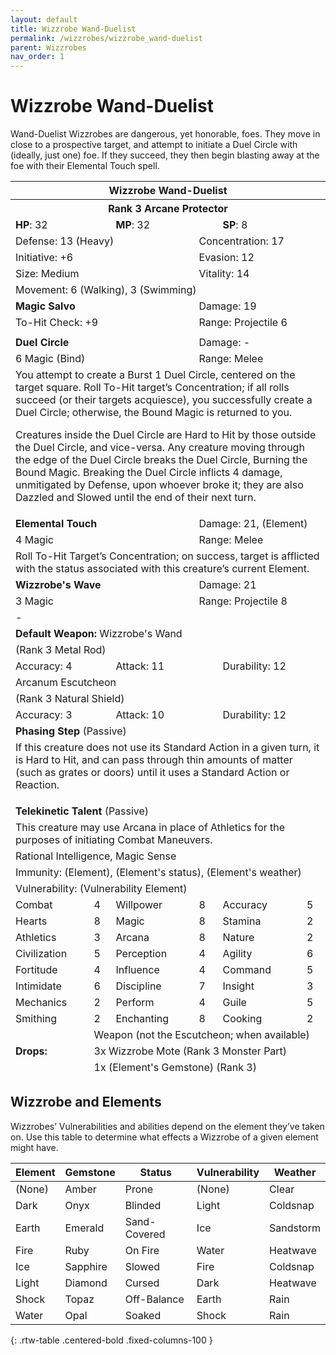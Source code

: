 ```yaml
---
layout: default
title: Wizzrobe Wand-Duelist
permalink: /wizzrobes/wizzrobe_wand-duelist
parent: Wizzrobes
nav_order: 1
---
```


# Wizzrobe Wand-Duelist

Wand-Duelist Wizzrobes are dangerous, yet honorable, foes. They move in close to a prospective target, and attempt to initiate a Duel Circle with (ideally, just one) foe. If they succeed, they then begin blasting away at the foe with their Elemental Touch spell.

<table class="creature-table">
  <thead>
    <tr>
      <th colspan="6" class="fs-6 text-grey-lt-000 creature-title-bg">Wizzrobe Wand-Duelist</th>
    </tr>
    <tr>
      <th colspan="6" class="fs-5 text-grey-lt-000 creature-title-bg">Rank 3 Arcane Protector</th>
    </tr>
    <tr>
      <td class="text-grey-dk-300 creature-content-bg-dark" colspan="2">
        <strong>HP</strong>: 32
      </td>
      <td class="text-grey-dk-300 creature-content-bg-dark" colspan="2">
        <strong>MP</strong>: 32
      </td>
      <td class="text-grey-dk-300 creature-content-bg-dark" colspan="2">
        <strong>SP</strong>: 8
      </td>
    </tr>
    <tr>
      <td class="text-grey-dk-300 creature-content-bg-light" colspan="3">Defense: 13 (Heavy)</td>
      <td class="text-grey-dk-300 creature-content-bg-light" colspan="3">Concentration: 17</td>
    </tr>
    <tr>
      <td class="text-grey-dk-300 creature-content-bg-light" colspan="3">Initiative: +6</td>
      <td class="text-grey-dk-300 creature-content-bg-light" colspan="3">Evasion: 12</td>
    </tr>
    <tr>
      <td class="text-grey-dk-300 creature-content-bg-light" colspan="3">Size: Medium</td>
      <td class="text-grey-dk-300 creature-content-bg-light" colspan="3">Vitality: 14</td>
    </tr>
    <tr>
      <td class="text-grey-dk-300 creature-content-bg-light" colspan="6">Movement: 6 (Walking), 3 (Swimming)</td>
    </tr>
    <tr>
      <td class="text-grey-dk-300 creature-content-bg-dark" colspan="3">
        <strong>Magic Salvo</strong>
      </td>
      <td class="text-grey-dk-300 creature-content-bg-dark" colspan="3">Damage: 19</td>
    </tr>
    <tr>
      <td class="text-grey-dk-300 creature-content-bg-dark" colspan="3">To-Hit Check: +9</td>
      <td class="text-grey-dk-300 creature-content-bg-dark" colspan="3">Range: Projectile 6</td>
    </tr>
    <tr>
      <td class="text-grey-dk-300 creature-content-bg-dark fs-2" colspan="6"></td>
    </tr>
    <tr>
      <td class="text-grey-dk-300 creature-content-bg-light" colspan="3">
        <strong>Duel Circle</strong>
      </td>
      <td class="text-grey-dk-300 creature-content-bg-light" colspan="3">Damage: -</td>
    </tr>
    <tr class="text-grey-dk-300 creature-content-bg-light">
      <td class="text-grey-dk-300 creature-content-bg-light" colspan="3">6 Magic (Bind)</td>
      <td class="text-grey-dk-300 creature-content-bg-light" colspan="3">Range: Melee</td>
    </tr>
    <tr>
      <td class="text-grey-dk-300 creature-content-bg-light fs-2" colspan="6">You attempt to create a Burst 1 Duel Circle, centered on the target square. Roll To-Hit target’s Concentration; if all rolls succeed (or their targets acquiesce), you successfully create a Duel Circle; otherwise, the Bound Magic is returned to you.

Creatures inside the Duel Circle are Hard to Hit by those outside the Duel Circle, and vice-versa. Any creature moving through the edge of the Duel Circle breaks the Duel Circle, Burning the Bound Magic. Breaking the Duel Circle inflicts 4 damage, unmitigated by Defense, upon whoever broke it; they are also Dazzled and Slowed until the end of their next turn. </td>
    </tr>
    <tr>
      <td class="text-grey-dk-300 creature-content-bg-light" colspan="3">
        <strong>Elemental Touch</strong>
      </td>
      <td class="text-grey-dk-300 creature-content-bg-light" colspan="3">Damage: 21, (Element)</td>
    </tr>
    <tr class="text-grey-dk-300 creature-content-bg-light">
      <td class="text-grey-dk-300 creature-content-bg-light" colspan="3">4 Magic</td>
      <td class="text-grey-dk-300 creature-content-bg-light" colspan="3">Range: Melee</td>
    </tr>
    <tr>
      <td class="text-grey-dk-300 creature-content-bg-light fs-2" colspan="6">Roll To-Hit Target’s Concentration; on success, target is afflicted with the status associated with this creature’s current Element.</td>
    </tr>
    <tr>
      <td class="text-grey-dk-300 creature-content-bg-light" colspan="3">
        <strong>Wizzrobe's Wave</strong>
      </td>
      <td class="text-grey-dk-300 creature-content-bg-light" colspan="3">Damage: 21</td>
    </tr>
    <tr class="text-grey-dk-300 creature-content-bg-light">
      <td class="text-grey-dk-300 creature-content-bg-light" colspan="3">3 Magic</td>
      <td class="text-grey-dk-300 creature-content-bg-light" colspan="3">Range: Projectile 8</td>
    </tr>
    <tr>
      <td class="text-grey-dk-300 creature-content-bg-light fs-2" colspan="6">-</td>
    </tr>
    <tr>
      <td class="text-grey-dk-300 creature-content-bg-dark" colspan="6">
        <strong>Default Weapon: </strong>Wizzrobe's Wand
      </td>
    </tr>
    <tr>
      <td class="text-grey-dk-300 creature-content-bg-dark" colspan="6">(Rank 3 Metal Rod)</td>
    </tr>
    <tr>
      <td class="text-grey-dk-300 creature-content-bg-dark" colspan="2">Accuracy: 4</td>
      <td class="text-grey-dk-300 creature-content-bg-dark" colspan="2">Attack: 11</td>
      <td class="text-grey-dk-300 creature-content-bg-dark" colspan="2">Durability: 12</td>
    </tr>
    <tr>
      <td class="text-grey-dk-300 creature-content-bg-dark" colspan="6">Arcanum Escutcheon</td>
    </tr>
    <tr>
      <td class="text-grey-dk-300 creature-content-bg-dark" colspan="6">(Rank 3 Natural Shield)</td>
    </tr>
    <tr>
      <td class="text-grey-dk-300 creature-content-bg-dark" colspan="2">Accuracy: 3</td>
      <td class="text-grey-dk-300 creature-content-bg-dark" colspan="2">Attack: 10</td>
      <td class="text-grey-dk-300 creature-content-bg-dark" colspan="2">Durability: 12</td>
    </tr>
    <tr>
      <td class="text-grey-dk-300 creature-content-bg-light" colspan="6">
        <strong>Phasing Step</strong> (Passive)
      </td>
    </tr>
    <tr>
      <td class="text-grey-dk-300 creature-content-bg-light fs-2" colspan="6">If this creature does not use its Standard Action in a given turn, it is Hard to Hit, and can pass through thin amounts of matter (such as grates or doors) until it uses a Standard Action or Reaction.
</td>
    </tr>
    <tr>
      <td class="text-grey-dk-300 creature-content-bg-light" colspan="6">
        <strong>Telekinetic Talent</strong> (Passive)
      </td>
    </tr>
    <tr>
      <td class="text-grey-dk-300 creature-content-bg-light fs-2" colspan="6">This creature may use Arcana in place of Athletics for the purposes of initiating Combat Maneuvers.</td>
    </tr>
    <tr>
      <td class="text-grey-dk-300 creature-content-bg-dark fs-4" colspan="6">Rational Intelligence, Magic Sense</td>
    </tr>
    <tr>
      <td class="text-grey-dk-300 creature-content-bg-dark fs-4" colspan="6">Immunity: (Element), (Element's status), (Element's weather)</td>
    </tr>
    <tr>
      <td class="text-grey-dk-300 creature-content-bg-dark fs-4" colspan="6">Vulnerability: (Vulnerability Element)</td>
    </tr>
    <tr>
      <td class="text-grey-dk-300 creature-content-bg-dark fs-2">Combat</td>
      <td class="text-grey-dk-300 creature-content-bg-dark fs-2">4</td>
      <td class="text-grey-dk-300 creature-content-bg-dark fs-2">Willpower</td>
      <td class="text-grey-dk-300 creature-content-bg-dark fs-2">8</td>
      <td class="text-grey-dk-300 creature-content-bg-dark fs-2">Accuracy</td>
      <td class="text-grey-dk-300 creature-content-bg-dark fs-2">5</td>
    </tr>
    <tr class="text-grey-dk-300 creature-content-bg-dark fs-2">
      <td class="text-grey-dk-300 creature-content-bg-dark fs-2">Hearts</td>
      <td class="text-grey-dk-300 creature-content-bg-dark fs-2">8</td>
      <td class="text-grey-dk-300 creature-content-bg-dark fs-2">Magic</td>
      <td class="text-grey-dk-300 creature-content-bg-dark fs-2">8</td>
      <td class="text-grey-dk-300 creature-content-bg-dark fs-2">Stamina</td>
      <td class="text-grey-dk-300 creature-content-bg-dark fs-2">2</td>
    </tr>
    <tr class="text-grey-dk-300 creature-content-bg-dark fs-2">
      <td class="text-grey-dk-300 creature-content-bg-dark fs-2">Athletics</td>
      <td class="text-grey-dk-300 creature-content-bg-dark fs-2">3</td>
      <td class="text-grey-dk-300 creature-content-bg-dark fs-2">Arcana</td>
      <td class="text-grey-dk-300 creature-content-bg-dark fs-2">8</td>
      <td class="text-grey-dk-300 creature-content-bg-dark fs-2">Nature</td>
      <td class="text-grey-dk-300 creature-content-bg-dark fs-2">2</td>
    </tr>
    <tr class="text-grey-dk-300 creature-content-bg-dark fs-2">
      <td class="text-grey-dk-300 creature-content-bg-dark fs-2">Civilization</td>
      <td class="text-grey-dk-300 creature-content-bg-dark fs-2">5</td>
      <td class="text-grey-dk-300 creature-content-bg-dark fs-2">Perception</td>
      <td class="text-grey-dk-300 creature-content-bg-dark fs-2">4</td>
      <td class="text-grey-dk-300 creature-content-bg-dark fs-2">Agility</td>
      <td class="text-grey-dk-300 creature-content-bg-dark fs-2">6</td>
    </tr>
    <tr class="text-grey-dk-300 creature-content-bg-dark fs-2">
      <td class="text-grey-dk-300 creature-content-bg-dark fs-2">Fortitude</td>
      <td class="text-grey-dk-300 creature-content-bg-dark fs-2">4</td>
      <td class="text-grey-dk-300 creature-content-bg-dark fs-2">Influence</td>
      <td class="text-grey-dk-300 creature-content-bg-dark fs-2">4</td>
      <td class="text-grey-dk-300 creature-content-bg-dark fs-2">Command</td>
      <td class="text-grey-dk-300 creature-content-bg-dark fs-2">5</td>
    </tr>
    <tr class="text-grey-dk-300 creature-content-bg-dark fs-2">
      <td class="text-grey-dk-300 creature-content-bg-dark fs-2">Intimidate</td>
      <td class="text-grey-dk-300 creature-content-bg-dark fs-2">6</td>
      <td class="text-grey-dk-300 creature-content-bg-dark fs-2">Discipline</td>
      <td class="text-grey-dk-300 creature-content-bg-dark fs-2">7</td>
      <td class="text-grey-dk-300 creature-content-bg-dark fs-2">Insight</td>
      <td class="text-grey-dk-300 creature-content-bg-dark fs-2">3</td>
    </tr>
    <tr class="text-grey-dk-300 creature-content-bg-dark fs-2">
      <td class="text-grey-dk-300 creature-content-bg-dark fs-2">Mechanics</td>
      <td class="text-grey-dk-300 creature-content-bg-dark fs-2">2</td>
      <td class="text-grey-dk-300 creature-content-bg-dark fs-2">Perform</td>
      <td class="text-grey-dk-300 creature-content-bg-dark fs-2">4</td>
      <td class="text-grey-dk-300 creature-content-bg-dark fs-2">Guile</td>
      <td class="text-grey-dk-300 creature-content-bg-dark fs-2">5</td>
    </tr>
    <tr class="text-grey-dk-300 creature-content-bg-dark fs-2">
      <td class="text-grey-dk-300 creature-content-bg-dark fs-2">Smithing</td>
      <td class="text-grey-dk-300 creature-content-bg-dark fs-2">2</td>
      <td class="text-grey-dk-300 creature-content-bg-dark fs-2">Enchanting</td>
      <td class="text-grey-dk-300 creature-content-bg-dark fs-2">8</td>
      <td class="text-grey-dk-300 creature-content-bg-dark fs-2">Cooking</td>
      <td class="text-grey-dk-300 creature-content-bg-dark fs-2">2</td>
    </tr>
    <tr>
      <td class="text-grey-dk-300 creature-content-bg-light" rowspan="3">
        <strong>Drops:</strong>
      </td>
      <td class="text-grey-dk-300 creature-content-bg-light" colspan="5">Weapon (not the Escutcheon; when available)</td>
    </tr>
    <tr>
      <td class="text-grey-dk-300 creature-content-bg-light" colspan="5">3x Wizzrobe Mote (Rank 3 Monster Part)</td>
    </tr>
    <tr>
      <td class="text-grey-dk-300 creature-content-bg-light" colspan="5">1x (Element's Gemstone) (Rank 3)</td>
    </tr>
  </thead>
</table>

## Wizzrobe and Elements

Wizzrobes’ Vulnerabilities and abilities depend on the element they’ve taken on. Use this table to determine what effects a Wizzrobe of a given element might have.

| Element | Gemstone  | Status       | Vulnerability | Weather   |
|---------|-----------|--------------|---------------|---------- |
| (None)  | Amber     | Prone        | (None)        | Clear     |
| Dark    | Onyx      | Blinded      | Light         | Coldsnap  |
| Earth   | Emerald   | Sand-Covered | Ice           | Sandstorm |
| Fire    | Ruby      | On Fire      | Water         | Heatwave  |
| Ice     | Sapphire  | Slowed       | Fire          | Coldsnap  |
| Light   | Diamond   | Cursed       | Dark          | Heatwave  |
| Shock   | Topaz     | Off-Balance  | Earth         | Rain      |
| Water   | Opal      | Soaked       | Shock         | Rain      |
{: .rtw-table .centered-bold .fixed-columns-100 }